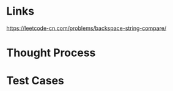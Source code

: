 # Links
https://leetcode-cn.com/problems/backspace-string-compare/

# Thought Process

# Test Cases

